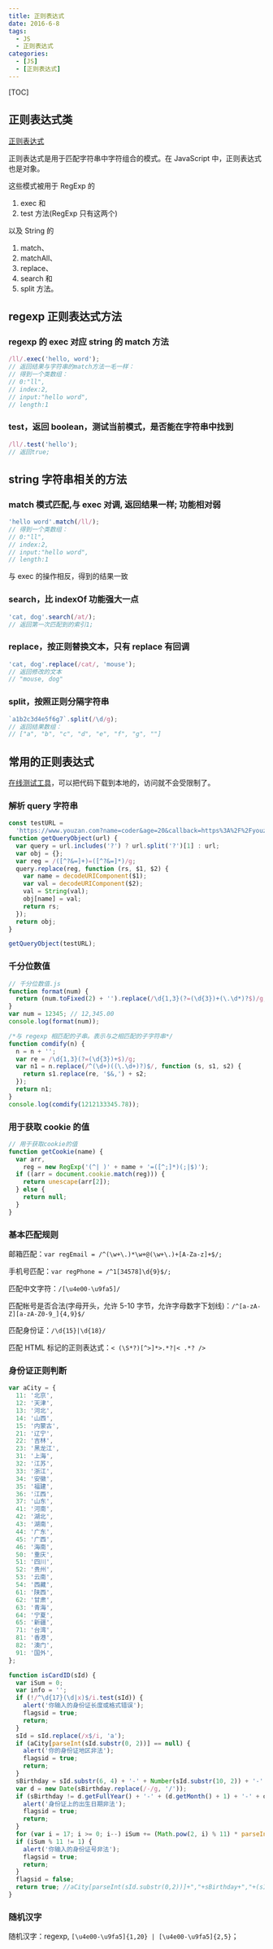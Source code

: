 ```yaml
---
title: 正则表达式
date: 2016-6-8
tags:
  - JS
  - 正则表达式
categories:
  - [JS]
  - [正则表达式]
---
```


[TOC]

## 正则表达式类

[正则表达式](https://developer.mozilla.org/zh-CN/docs/Web/JavaScript/Guide/Regular_Expressions)

正则表达式是用于匹配字符串中字符组合的模式。在 JavaScript 中，正则表达式也是对象。

这些模式被用于 RegExp 的

1. exec 和
2. test 方法(RegExp 只有这两个)

以及 String 的

1. match、
2. matchAll、
3. replace、
4. search 和
5. split 方法。

## regexp 正则表达式方法

### regexp 的 exec 对应 string 的 match 方法

```js
/ll/.exec('hello, word');
// 返回结果与字符串的match方法一毛一样：
// 得到一个类数组：
// 0:"ll",
// index:2,
// input:"hello word",
// length:1
```

### test，返回 boolean，测试当前模式，是否能在字符串中找到

```js
/ll/.test('hello');
// 返回true;
```

## string 字符串相关的方法

### match 模式匹配,与 exec 对调, 返回结果一样; 功能相对弱

```js
'hello word'.match(/ll/);
// 得到一个类数组：
// 0:"ll",
// index:2,
// input:"hello word",
// length:1
```

与 exec 的操作相反，得到的结果一致

### search，比 indexOf 功能强大一点

```js
'cat, dog'.search(/at/);
// 返回第一次匹配到的索引1;
```

### replace，按正则替换文本，只有 replace 有回调

```js
'cat, dog'.replace(/cat/, 'mouse');
// 返回修改的文本
// "mouse, dog"
```

### split，按照正则分隔字符串

```js
`a1b2c3d4e5f6g7`.split(/\d/g);
// 返回结果数组：
// ["a", "b", "c", "d", "e", "f", "g", ""]
```

## 常用的正则表达式

[在线测试工具](https://regexper.com/)，可以把代码下载到本地的，访问就不会受限制了。

### 解析 query 字符串

```js
const testURL =
  'https://www.youzan.com?name=coder&age=20&callback=https%3A%2F%2Fyouzan.com%3Fname%3Dtest';
function getQueryObject(url) {
  var query = url.includes('?') ? url.split('?')[1] : url;
  var obj = {};
  var reg = /([^?&=]+)=([^?&=]*)/g;
  query.replace(reg, function (rs, $1, $2) {
    var name = decodeURIComponent($1);
    var val = decodeURIComponent($2);
    val = String(val);
    obj[name] = val;
    return rs;
  });
  return obj;
}

getQueryObject(testURL);
```

### 千分位数值

```js
// 千分位数值.js
function format(num) {
  return (num.toFixed(2) + '').replace(/\d{1,3}(?=(\d{3})+(\.\d*)?$)/g, '$&,');
}
var num = 12345; // 12,345.00
console.log(format(num));

/*与 regexp 相匹配的子串。表示与之相匹配的子字符串*/
function comdify(n) {
  n = n + '';
  var re = /\d{1,3}(?=(\d{3})+$)/g;
  var n1 = n.replace(/^(\d+)((\.\d+)?)$/, function (s, s1, s2) {
    return s1.replace(re, '$&,') + s2;
  });
  return n1;
}
console.log(comdify(1212133345.78));
```

### 用于获取 cookie 的值

```js
// 用于获取cookie的值
function getCookie(name) {
  var arr,
    reg = new RegExp('(^| )' + name + '=([^;]*)(;|$)');
  if ((arr = document.cookie.match(reg))) {
    return unescape(arr[2]);
  } else {
    return null;
  }
}
```

### 基本匹配规则

邮箱匹配：`var regEmail = /^(\w+\.)*\w+@(\w+\.)+[A-Za-z]+$/;`

手机号匹配：`var regPhone = /^1[34578]\d{9}$/;`

匹配中文字符：`/[\u4e00-\u9fa5]/`

匹配帐号是否合法(字母开头，允许 5-10 字节，允许字母数字下划线)：`/^[a-zA-Z][a-zA-Z0-9_]{4,9}$/`

匹配身份证：`/\d{15}|\d{18}/`

匹配 HTML 标记的正则表达式：`< (\S*?)[^>]*>.*?|< .*? />`

### 身份证正则判断

```js
var aCity = {
  11: '北京',
  12: '天津',
  13: '河北',
  14: '山西',
  15: '内蒙古',
  21: '辽宁',
  22: '吉林',
  23: '黑龙江',
  31: '上海',
  32: '江苏',
  33: '浙江',
  34: '安徽',
  35: '福建',
  36: '江西',
  37: '山东',
  41: '河南',
  42: '湖北',
  43: '湖南',
  44: '广东',
  45: '广西',
  46: '海南',
  50: '重庆',
  51: '四川',
  52: '贵州',
  53: '云南',
  54: '西藏',
  61: '陕西',
  62: '甘肃',
  63: '青海',
  64: '宁夏',
  65: '新疆',
  71: '台湾',
  81: '香港',
  82: '澳门',
  91: '国外',
};

function isCardID(sId) {
  var iSum = 0;
  var info = '';
  if (!/^\d{17}(\d|x)$/i.test(sId)) {
    alert('你输入的身份证长度或格式错误');
    flagsid = true;
    return;
  }
  sId = sId.replace(/x$/i, 'a');
  if (aCity[parseInt(sId.substr(0, 2))] == null) {
    alert('你的身份证地区非法');
    flagsid = true;
    return;
  }
  sBirthday = sId.substr(6, 4) + '-' + Number(sId.substr(10, 2)) + '-' + Number(sId.substr(12, 2));
  var d = new Date(sBirthday.replace(/-/g, '/'));
  if (sBirthday != d.getFullYear() + '-' + (d.getMonth() + 1) + '-' + d.getDate()) {
    alert('身份证上的出生日期非法');
    flagsid = true;
    return;
  }
  for (var i = 17; i >= 0; i--) iSum += (Math.pow(2, i) % 11) * parseInt(sId.charAt(17 - i), 11);
  if (iSum % 11 != 1) {
    alert('你输入的身份证号非法');
    flagsid = true;
    return;
  }
  flagsid = false;
  return true; //aCity[parseInt(sId.substr(0,2))]+","+sBirthday+","+(sId.substr(16,1)%2?"男":"女")
}
```

### 随机汉字

随机汉字：regexp, `[\u4e00-\u9fa5]{1,20} | [\u4e00-\u9fa5]{2,5}`；

